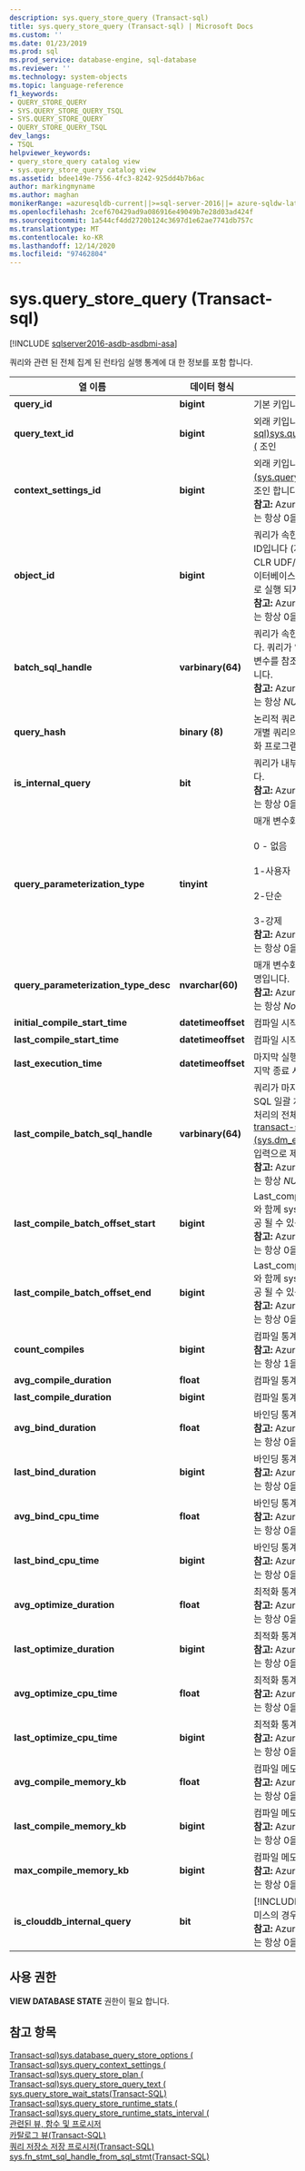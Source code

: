 ```yaml
---
description: sys.query_store_query (Transact-sql)
title: sys.query_store_query (Transact-sql) | Microsoft Docs
ms.custom: ''
ms.date: 01/23/2019
ms.prod: sql
ms.prod_service: database-engine, sql-database
ms.reviewer: ''
ms.technology: system-objects
ms.topic: language-reference
f1_keywords:
- QUERY_STORE_QUERY
- SYS.QUERY_STORE_QUERY_TSQL
- SYS.QUERY_STORE_QUERY
- QUERY_STORE_QUERY_TSQL
dev_langs:
- TSQL
helpviewer_keywords:
- query_store_query catalog view
- sys.query_store_query catalog view
ms.assetid: bdee149e-7556-4fc3-8242-925dd4b7b6ac
author: markingmyname
ms.author: maghan
monikerRange: =azuresqldb-current||>=sql-server-2016||= azure-sqldw-latest||>=sql-server-linux-2017||=azuresqldb-mi-current
ms.openlocfilehash: 2cef670429ad9a086916e49049b7e28d03ad424f
ms.sourcegitcommit: 1a544cf4dd2720b124c3697d1e62ae7741db757c
ms.translationtype: MT
ms.contentlocale: ko-KR
ms.lasthandoff: 12/14/2020
ms.locfileid: "97462804"
---
```

# <a name="sysquery_store_query-transact-sql"></a>sys.query_store_query (Transact-sql)
[!INCLUDE [sqlserver2016-asdb-asdbmi-asa](../../includes/applies-to-version/sqlserver2016-asdb-asdbmi-asa.md)]

  쿼리와 관련 된 전체 집계 된 런타임 실행 통계에 대 한 정보를 포함 합니다.  
  
|열 이름|데이터 형식|Description|  
|-----------------|---------------|-----------------|  
|**query_id**|**bigint**|기본 키입니다.|  
|**query_text_id**|**bigint**|외래 키입니다. [Transact-sql&#41;sys.query_store_query_text &#40;](../../relational-databases/system-catalog-views/sys-query-store-query-text-transact-sql.md) 조인|  
|**context_settings_id**|**bigint**|외래 키입니다. [Transact-sql&#41;&#40;sys.query_context_settings ](../../relational-databases/system-catalog-views/sys-query-context-settings-transact-sql.md)에 조인 합니다.<br/>**참고:** Azure Synapse Analytics는 항상 0을 반환 합니다.|  
|**object_id**|**bigint**|쿼리가 속한 데이터베이스 개체의 ID입니다 (저장 프로시저, 트리거, CLR UDF/UDAgg 등). 쿼리가 데이터베이스 개체 (임시 쿼리)의 일부로 실행 되지 않는 경우 0입니다.<br/>**참고:** Azure Synapse Analytics는 항상 0을 반환 합니다.|  
|**batch_sql_handle**|**varbinary(64)**|쿼리가 속한 문 일괄 처리의 ID입니다. 쿼리가 임시 테이블 또는 테이블 변수를 참조 하는 경우에만 채워집니다.<br/>**참고:** Azure Synapse Analytics는 항상 *NULL* 을 반환 합니다.|  
|**query_hash**|**binary (8)**|논리적 쿼리 트리를 기반으로 하는 개별 쿼리의 MD5 해시입니다. 최적화 프로그램 힌트를 포함 합니다.|  
|**is_internal_query**|**bit**|쿼리가 내부적으로 생성 되었습니다.<br/>**참고:** Azure Synapse Analytics는 항상 0을 반환 합니다.|  
|**query_parameterization_type**|**tinyint**|매개 변수화의 종류:<br /><br /> 0 - 없음<br /><br /> 1-사용자<br /><br /> 2-단순<br /><br /> 3-강제<br/>**참고:** Azure Synapse Analytics는 항상 0을 반환 합니다.|  
|**query_parameterization_type_desc**|**nvarchar(60)**|매개 변수화 형식에 대 한 텍스트 설명입니다.<br/>**참고:** Azure Synapse Analytics는 항상 *None* 을 반환 합니다.|  
|**initial_compile_start_time**|**datetimeoffset**|컴파일 시작 시간입니다.|  
|**last_compile_start_time**|**datetimeoffset**|컴파일 시작 시간입니다.|  
|**last_execution_time**|**datetimeoffset**|마지막 실행 시간은 쿼리/계획의 마지막 종료 시간을 나타냅니다.|  
|**last_compile_batch_sql_handle**|**varbinary(64)**|쿼리가 마지막으로 사용 된 마지막 SQL 일괄 처리의 핸들입니다. 일괄 처리의 전체 텍스트를 가져오는 [transact-sql&#41;&#40;sys.dm_exec_sql_text ](../../relational-databases/system-dynamic-management-views/sys-dm-exec-sql-text-transact-sql.md) 에 대 한 입력으로 제공 될 수 있습니다.<br/>**참고:** Azure Synapse Analytics는 항상 *NULL* 을 반환 합니다.|  
|**last_compile_batch_offset_start**|**bigint**|Last_compile_batch_sql_handle와 함께 sys.dm_exec_sql_text 제공 될 수 있는 정보입니다.<br/>**참고:** Azure Synapse Analytics는 항상 0을 반환 합니다.|
|**last_compile_batch_offset_end**|**bigint**|Last_compile_batch_sql_handle와 함께 sys.dm_exec_sql_text 제공 될 수 있는 정보입니다.<br/>**참고:** Azure Synapse Analytics는 항상 0을 반환 합니다.|  
|**count_compiles**|**bigint**|컴파일 통계.<br/>**참고:** Azure Synapse Analytics는 항상 1을 반환 합니다.|  
|**avg_compile_duration**|**float**|컴파일 통계 (마이크로초)입니다.|  
|**last_compile_duration**|**bigint**|컴파일 통계 (마이크로초)입니다.|  
|**avg_bind_duration**|**float**|바인딩 통계 (마이크로초)입니다.<br/>**참고:** Azure Synapse Analytics는 항상 0을 반환 합니다.|  
|**last_bind_duration**|**bigint**|바인딩 통계.<br/>**참고:** Azure Synapse Analytics는 항상 0을 반환 합니다.|  
|**avg_bind_cpu_time**|**float**|바인딩 통계.<br/>**참고:** Azure Synapse Analytics는 항상 0을 반환 합니다.|  
|**last_bind_cpu_time**|**bigint**|바인딩 통계.<br/>**참고:** Azure Synapse Analytics는 항상 0을 반환 합니다.|  
|**avg_optimize_duration**|**float**|최적화 통계 (마이크로초)입니다.<br/>**참고:** Azure Synapse Analytics는 항상 0을 반환 합니다.|
|**last_optimize_duration**|**bigint**|최적화 통계.<br/>**참고:** Azure Synapse Analytics는 항상 0을 반환 합니다.|
|**avg_optimize_cpu_time**|**float**|최적화 통계 (마이크로초)입니다.<br/>**참고:** Azure Synapse Analytics는 항상 0을 반환 합니다.|
|**last_optimize_cpu_time**|**bigint**|최적화 통계.<br/>**참고:** Azure Synapse Analytics는 항상 0을 반환 합니다.|
|**avg_compile_memory_kb**|**float**|컴파일 메모리 통계입니다.<br/>**참고:** Azure Synapse Analytics는 항상 0을 반환 합니다.|
|**last_compile_memory_kb**|**bigint**|컴파일 메모리 통계입니다.<br/>**참고:** Azure Synapse Analytics는 항상 0을 반환 합니다.|
|**max_compile_memory_kb**|**bigint**|컴파일 메모리 통계입니다.<br/>**참고:** Azure Synapse Analytics는 항상 0을 반환 합니다.|
|**is_clouddb_internal_query**|**bit**|[!INCLUDE[ssNoVersion](../../includes/ssnoversion-md.md)]온-프레미스의 경우 항상 0입니다.<br/>**참고:** Azure Synapse Analytics는 항상 0을 반환 합니다.|
  
## <a name="permissions"></a>사용 권한  
 **VIEW DATABASE STATE** 권한이 필요 합니다.  
  
## <a name="see-also"></a>참고 항목  
 [Transact-sql&#41;sys.database_query_store_options &#40;](../../relational-databases/system-catalog-views/sys-database-query-store-options-transact-sql.md)   
 [Transact-sql&#41;sys.query_context_settings &#40;](../../relational-databases/system-catalog-views/sys-query-context-settings-transact-sql.md)   
 [Transact-sql&#41;sys.query_store_plan &#40;](../../relational-databases/system-catalog-views/sys-query-store-plan-transact-sql.md)   
 [Transact-sql&#41;sys.query_store_query_text &#40;](../../relational-databases/system-catalog-views/sys-query-store-query-text-transact-sql.md)   
 [sys.query_store_wait_stats&#40;Transact-SQL&#41;](../../relational-databases/system-catalog-views/sys-query-store-wait-stats-transact-sql.md)  
 [Transact-sql&#41;sys.query_store_runtime_stats &#40;](../../relational-databases/system-catalog-views/sys-query-store-runtime-stats-transact-sql.md)   
 [Transact-sql&#41;sys.query_store_runtime_stats_interval &#40;](../../relational-databases/system-catalog-views/sys-query-store-runtime-stats-interval-transact-sql.md)   
 [관련된 뷰, 함수 및 프로시저](../../relational-databases/performance/monitoring-performance-by-using-the-query-store.md)   
 [카탈로그 뷰&#40;Transact-SQL&#41;](../../relational-databases/system-catalog-views/catalog-views-transact-sql.md)   
 [쿼리 저장소 저장 프로시저&#40;Transact-SQL&#41;](../../relational-databases/system-stored-procedures/query-store-stored-procedures-transact-sql.md)   
 [sys.fn_stmt_sql_handle_from_sql_stmt&#40;Transact-SQL&#41;](../../relational-databases/system-functions/sys-fn-stmt-sql-handle-from-sql-stmt-transact-sql.md)  
  
  
